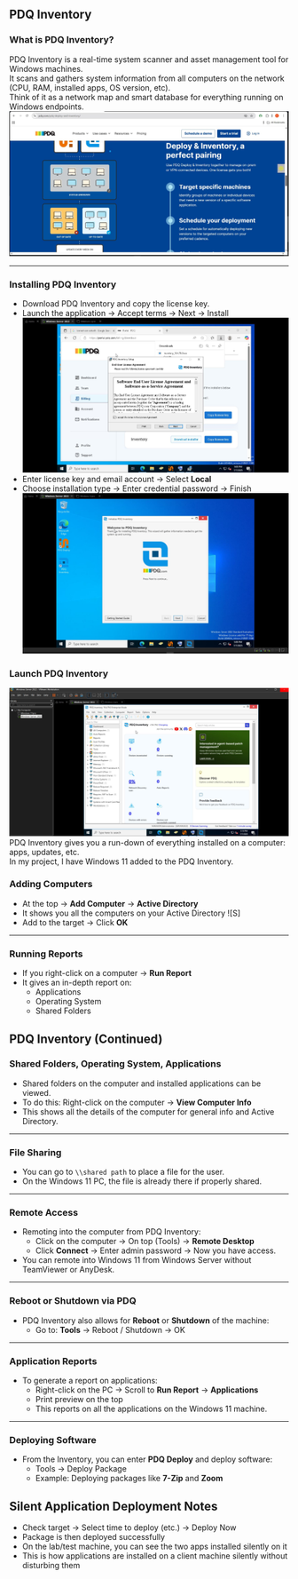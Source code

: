 ## PDQ Inventory

### What is PDQ Inventory?

PDQ Inventory is a real-time system scanner and asset management tool for Windows machines.  
It scans and gathers system information from all computers on the network (CPU, RAM, installed apps, OS version, etc).  
Think of it as a network map and smart database for everything running on Windows endpoints.
![Screenshot](images/screenshot414.jpg)

---
### Installing PDQ Inventory
- Download PDQ Inventory and copy the license key.
- Launch the application → Accept terms → Next → Install
![Screenshot](images/screenshot331.jpg)
- Enter license key and email account → Select **Local**
- Choose installation type → Enter credential password → Finish
![Screenshot](images/screenshot332.jpg)
### Launch PDQ Inventory
![Screenshot](images/screenshot333.jpg)
PDQ Inventory gives you a run-down of everything installed on a computer: apps, updates, etc.  
In my project, I have Windows 11 added to the PDQ Inventory.

### Adding Computers

- At the top → **Add Computer** → **Active Directory**
- It shows you all the computers on your Active Directory
![S]
- Add to the target → Click **OK**
---
### Running Reports

- If you right-click on a computer → **Run Report**
- It gives an in-depth report on:
  - Applications
  - Operating System
  - Shared Folders
## PDQ Inventory (Continued)

### Shared Folders, Operating System, Applications

- Shared folders on the computer and installed applications can be viewed.
- To do this: Right-click on the computer → **View Computer Info**
- This shows all the details of the computer for general info and Active Directory.

---
### File Sharing

- You can go to `\\shared path` to place a file for the user.
- On the Windows 11 PC, the file is already there if properly shared.
---
### Remote Access

- Remoting into the computer from PDQ Inventory:
  - Click on the computer → On top (Tools) → **Remote Desktop**
  - Click **Connect** → Enter admin password → Now you have access.
- You can remote into Windows 11 from Windows Server without TeamViewer or AnyDesk.

---
### Reboot or Shutdown via PDQ

- PDQ Inventory also allows for **Reboot** or **Shutdown** of the machine:
  - Go to: **Tools** → Reboot / Shutdown → OK
---
### Application Reports

- To generate a report on applications:
  - Right-click on the PC → Scroll to **Run Report** → **Applications**
  - Print preview on the top
  - This reports on all the applications on the Windows 11 machine.
---
### Deploying Software

- From the Inventory, you can enter **PDQ Deploy** and deploy software:
  - Tools → Deploy Package
  - Example: Deploying packages like **7-Zip** and **Zoom**
## Silent Application Deployment Notes

- Check target → Select time to deploy (etc.) → Deploy Now
- Package is then deployed successfully
- On the lab/test machine, you can see the two apps installed silently on it
- This is how applications are installed on a client machine silently without disturbing them
